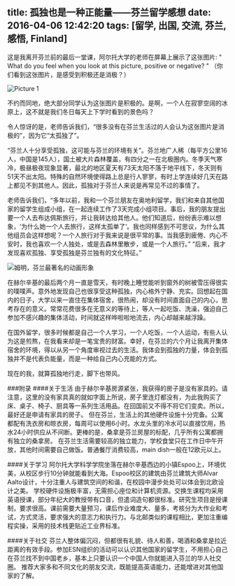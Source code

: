 title: 孤独也是一种正能量——芬兰留学感想
date: 2016-04-06 12:42:20
tags: [留学, 出国, 交流, 芬兰, 感悟, Finland]
---

这是我离开芬兰前的最后一堂课，阿尔托大学的老师在屏幕上展示了这张图片: " What do you feel when you look at this picture, positive or negative? " （你们看到这张图片，是感受到积极还是消极？） 

![Picture 1](http://7xkdra.com1.z0.glb.clouddn.com/image/blog/finland_impression.png)

不约而同地，绝大部分同学认为这张图片是积极的。是啊，一个人在寂寥空阔的冰原上，这不就是我们冬日每天上下学时看到的景色吗？

令人惊讶的是，老师告诉我们，“很多没有在芬兰生活过的人会认为这张图片是消极的”，因为它“太孤独了”。
<!-- more -->
“芬兰人十分享受孤独，这可能与芬兰的环境有关”。芬兰地广人稀（每平方公里16人，中国是145人），国土被大片森林覆盖，有四分之一在北极圈内。冬季天气寒冷，极昼极夜现象显著，最北的地区夏天有73天太阳不落于地平线下，冬天则有51天不出太阳。特殊的自然环境使得路上总是行人寥寥，有时上学连续好几天在路上都见不到其他人。因此，孤独对于芬兰人来说是再常见不过的事情了。

老师告诉我们，“多年以前，我和一个芬兰朋友在奥地利留学，我们和来自其他国家的留学生组成小组，在一起连续工作了3天完成小组项目。事后，我的朋友提出要一个人去布达佩斯旅行，并让我转达给其他人。他们知道后，纷纷表示难以想象，‘为什么她一个人去旅行，这样太孤单了’。我也同样感到不可思议，为什么其他组员会这样想呢？一个人旅行对于我来说是很平常的事。当我感到疲倦、内心不安时，我也喜欢一个人独处，或是去森林里散步，或是一个人旅行。”
“后来，我才发现喜欢孤独、享受孤独是芬兰独有的文化特征。”

![姆明，芬兰最著名的动画形象](http://7xkdra.com1.z0.glb.clouddn.com/image%2Fblog%2Ffinland_moomin.jpg)

在赫尔辛基的最后两个月一直是雪天，有时晚上睡觉能听到窗外的树被雪压得很实的噗噗声。意外地发现自己也很享受这种孤独，内心格外宁静、充实。回想起在国内的日子，大学以来一直住在集体宿舍，很热闹，却没有时间直面自己的内心，思考存在的意义。常常花费很多在无意义的等待上，等人一起吃饭、洗澡，强迫自己参加不感兴趣的集体活动，时间就这样哗啦啦地流去，内心却越来越浮躁。

在国外留学，很多时候都是自己一个人学习，一个人吃饭，一个人运动，有些人认为这是煎熬，在我看来却是一笔宝贵的财富。幸好，在芬兰的六个月让我离开集体宿舍的环境，得以从另一个角度审视过去的生活。我体会到孤独的力量，体会到孤独并不是代表负能量，而是一种给自己内心充能的方式。

现在的我，就算孤独地行走，脚下也带风。


###附录
####关于生活
由于赫尔辛基房源紧张，我获得的房子是没有家具的。请注意，这里的没有家具真的就如字面上所说，房子里连灯都没有，为此我购买了床、桌子、椅子、厨具等一系列生活用品。在回国前又不得不将它们变卖。所以，最好还是申请有家具的房子。
但在芬兰，生活上的其他硬件设施十分完备。公寓都配有洗衣房和晾衣房，每周可以使用6小时。水龙头里的冷水可以直接饮用，热水24小时供应从不间断。更棒的是，桑拿是芬兰房屋的标配，几乎所有公寓都拥有独立的桑拿房。
在芬兰生活需要较高的独立能力，学校食堂只在工作日中午开放，其他时间需要自己做饭。普通餐厅消费较高，main dish一般在12欧元以上。

####关于学习
阿尔托大学科学学院坐落在赫尔辛基西边的小镇Espoo上，环境优美，从校区步行10分钟就能看到大海。Espoo校区的建筑由芬兰建筑大师Alvar Aalto设计，十分注重人与建筑空间的和谐，在校园中漫步处处可以体会到北欧设计之美。
学校硬件设施极丰富，无需担心座位和计算机资源。交换生课程均采用英语授课，部分年纪大的教授带有口音，但遣词造句都很标准。研究生项目是授课制，要求很高。课前需要大量预习，课后作业难度大、量多，考核分为大作业和考试，方式灵活，要求强大的意志力和执行力。与北邮类似的课程相比，更加注重编程实操，采用的技术栈更贴近工业界标准。

####关于社交
芬兰人整体偏沉闷，但都很有礼貌、待人和善，喝酒和桑拿是拉近距离的有效手段。参加ESN组织的活动可以认识其他国家的留学生，不用担心自己在芬兰找不到中国老乡，基本上只要认识一个中国人你就能进入芬兰的华人社交圈。
推荐大家多和不同文化的朋友交流，既能提高英语能力，还能增进对其他国家的了解。
